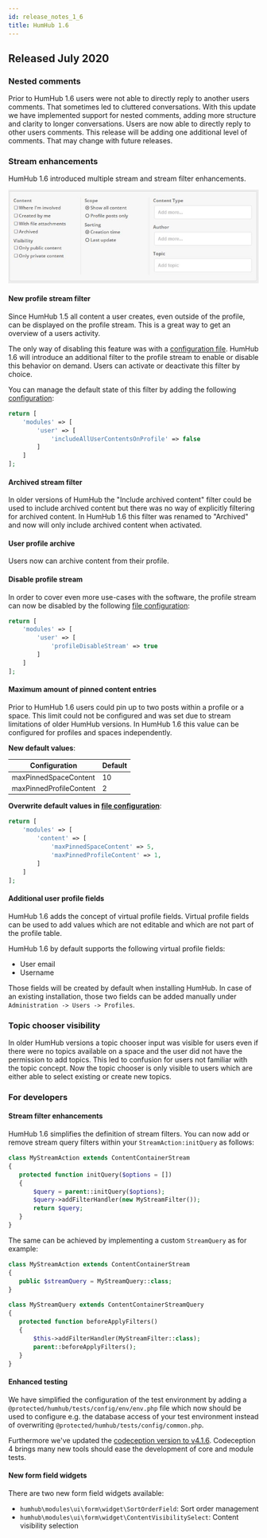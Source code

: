 ```yaml
---
id: release_notes_1_6
title: HumHub 1.6
---
```


## Released July 2020

### Nested comments

Prior to HumHub 1.6 users were not able to directly reply to another users comments. That sometimes led to cluttered
conversations. With this update we have implemented support for nested comments, adding more structure and clarity to longer conversations. Users are now able to directly reply to other users comments. This release will be adding one additional level of comments. That may change with future releases.

### Stream enhancements

HumHub 1.6 introduced multiple stream and stream filter enhancements.

![](images/1_6/profile_stream_filter.JPG)

#### New profile stream filter

Since HumHub 1.5 all content a user creates, even outside of the profile, can be displayed on the profile stream. This is a great way to get an overview of a users activity.

The only way of disabling this feature was with a [configuration file](../../admin/advanced-configuration.md). 
HumHub 1.6 will introduce an additional filter to the profile stream to enable or disable this behavior on demand.
Users can activate or deactivate this filter by choice.

You can manage the default state of this filter by adding the following [configuration](../../admin/advanced-configuration.md):

```php
return [
    'modules' => [
        'user' => [
            'includeAllUserContentsOnProfile' => false
        ]
    ]
];
```

#### Archived stream filter

In older versions of HumHub the "Include archived content" filter could be used to include archived content
but there was no way of explicitly filtering for archived content. In HumHub 1.6 this filter was renamed to 
"Archived" and now will only include archived content when activated.

#### User profile archive

Users now can archive content from their profile.

#### Disable profile stream

In order to cover even more use-cases with the software, the profile stream 
can now be disabled by the following [file configuration](../../admin/advanced-configuration.md):

```php
return [
    'modules' => [
        'user' => [
            'profileDisableStream' => true
        ]
    ]
];
```

#### Maximum amount of pinned content entries

Prior to HumHub 1.6 users could pin up to two posts within a profile or a space. This limit could not be configured
and was set due to stream limitations of older HumHub versions. In HumHub 1.6 this value can be configured for profiles
and spaces independently.

**New default values**:

| Configuration        | Default           |
| ------------- |:-------------|
| maxPinnedSpaceContent      | 10 |
| maxPinnedProfileContent      | 2 |

**Overwrite default values in [file configuration](../../admin/advanced-configuration.md)**:

```php
return [
    'modules' => [
        'content' => [
            'maxPinnedSpaceContent' => 5,
            'maxPinnedProfileContent' => 1,
        ]
    ]
];
```

#### Additional user profile fields

HumHub 1.6 adds the concept of virtual profile fields. Virtual profile fields can be used to add values
which are not editable and which are not part of the profile table.
 
HumHub 1.6 by default supports the following virtual profile fields:

- User email
- Username

Those fields will be created by default when installing HumHub. In case of an existing installation, those two fields
can be added manually under `Administration -> Users -> Profiles`.

### Topic chooser visibility

In older HumHub versions a topic chooser input was visible for users even if there were no topics available on a space
and the user did not have the permission to add topics. This led to confusion for users not familiar with the topic concept. 
Now the topic chooser is only visible to users which are either able to select existing or create new topics. 

### For developers

#### Stream filter enhancements

HumHub 1.6 simplifies the definition of stream filters. You can now add or remove stream query filters within your 
`StreamAction:initQuery` as follows:

 ```php
class MyStreamAction extends ContentContainerStream
{
    protected function initQuery($options = [])
    {
        $query = parent::initQuery($options);
        $query->addFilterHandler(new MyStreamFilter());
        return $query;
    }
}
```

The same can be achieved by implementing a custom `StreamQuery` as for example:

 ```php
class MyStreamAction extends ContentContainerStream
{
    public $streamQuery = MyStreamQuery::class;
}
```

 ```php
class MyStreamQuery extends ContentContainerStreamQuery
{
    protected function beforeApplyFilters()
    {
        $this->addFilterHandler(MyStreamFilter::class);
        parent::beforeApplyFilters();
    }
}
```

#### Enhanced testing

We have simplified the configuration of the test environment by adding a `@protected/humhub/tests/config/env/env.php`
file which now should be used to configure e.g. the database access of your test environment instead of overwriting
`@protected/humhub/tests/config/common.php`.

Furthermore we've updated the [codeception version to v4.1.6](https://codeception.com/changelog). Codeception 4 brings
many new tools should ease the development of core and module tests.

#### New form field widgets

There are two new form field widgets available:

 - `humhub\modules\ui\form\widget\SortOrderField`: Sort order management
 - `humhub\modules\ui\form\widget\ContentVisibilitySelect`: Content visibility selection

